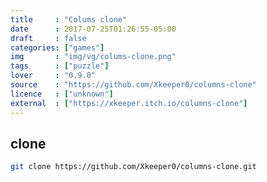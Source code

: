 ```yaml
---
title     : "Colums clone"
date      : 2017-07-25T01:26:55-05:00
draft     : false
categories: ["games"]
img       : "img/vg/colums-clone.png"
tags      : ["puzzle"]
lover     : "0.9.0"
source    : "https://github.com/Xkeeper0/columns-clone"
licence   : ["unknown"]
external  : ["https://xkeeper.itch.io/columns-clone"]
---
```


## clone

``` sh
git clone https://github.com/Xkeeper0/columns-clone.git
```
